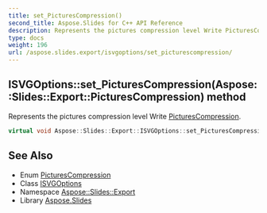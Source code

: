 ```yaml
---
title: set_PicturesCompression()
second_title: Aspose.Slides for C++ API Reference
description: Represents the pictures compression level Write PicturesCompression.
type: docs
weight: 196
url: /aspose.slides.export/isvgoptions/set_picturescompression/
---
```

## ISVGOptions::set_PicturesCompression(Aspose::Slides::Export::PicturesCompression) method


Represents the pictures compression level Write [PicturesCompression](../../picturescompression/).

```cpp
virtual void Aspose::Slides::Export::ISVGOptions::set_PicturesCompression(Aspose::Slides::Export::PicturesCompression value)=0
```

## See Also

* Enum [PicturesCompression](../../picturescompression/)
* Class [ISVGOptions](../)
* Namespace [Aspose::Slides::Export](../../)
* Library [Aspose.Slides](../../../)